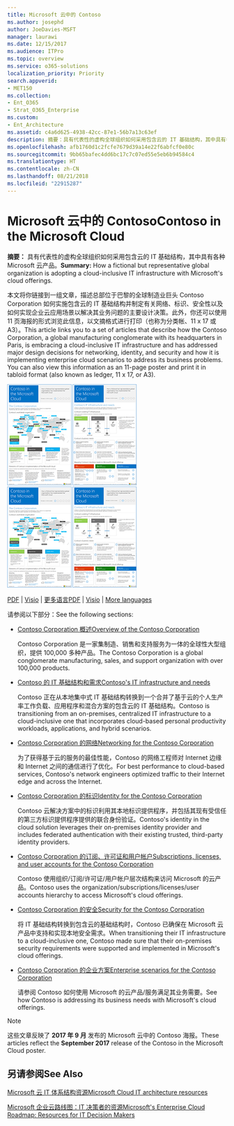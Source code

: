 ```yaml
---
title: Microsoft 云中的 Contoso
ms.author: josephd
author: JoeDavies-MSFT
manager: laurawi
ms.date: 12/15/2017
ms.audience: ITPro
ms.topic: overview
ms.service: o365-solutions
localization_priority: Priority
search.appverid:
- MET150
ms.collection:
- Ent_O365
- Strat_O365_Enterprise
ms.custom:
- Ent_Architecture
ms.assetid: c4a6d625-4938-42cc-87e1-56b7a13c63ef
description: 摘要：具有代表性的虚构全球组织如何采用包含云的 IT 基础结构，其中具有各种 Microsoft 云产品。
ms.openlocfilehash: afb1760d1c2fcfe7679d39a14e22f6abfcf0e80c
ms.sourcegitcommit: 9bb65bafec4dd6bc17c7c07ed55e5eb6b94584c4
ms.translationtype: HT
ms.contentlocale: zh-CN
ms.lasthandoff: 08/21/2018
ms.locfileid: "22915287"
---
```

# <a name="contoso-in-the-microsoft-cloud"></a><span data-ttu-id="2aa51-103">Microsoft 云中的 Contoso</span><span class="sxs-lookup"><span data-stu-id="2aa51-103">Contoso in the Microsoft Cloud</span></span>

 <span data-ttu-id="2aa51-104">**摘要：** 具有代表性的虚构全球组织如何采用包含云的 IT 基础结构，其中具有各种 Microsoft 云产品。</span><span class="sxs-lookup"><span data-stu-id="2aa51-104">**Summary:** How a fictional but representative global organization is adopting a cloud-inclusive IT infrastructure with Microsoft's cloud offerings.</span></span>
  
<span data-ttu-id="2aa51-p101">本文将你链接到一组文章，描述总部位于巴黎的全球制造业巨头 Contoso Corporation 如何实施包含云的 IT 基础结构并制定有关网络、标识、安全性以及如何实现企业云应用场景以解决其业务问题的主要设计决策。此外，你还可以使用 11 页海报的形式浏览此信息，以文摘格式进行打印（也称为分类帐、11 x 17 或 A3）。</span><span class="sxs-lookup"><span data-stu-id="2aa51-p101">This article links you to a set of articles that describe how the Contoso Corporation, a global manufacturing conglomerate with its headquarters in Paris, is embracing a cloud-inclusive IT infrastructure and has addressed major design decisions for networking, identity, and security and how it is implementing enterprise cloud scenarios to address its business problems. You can also view this information as an 11-page poster and print it in tabloid format (also known as ledger, 11 x 17, or A3).</span></span>
  
<span data-ttu-id="2aa51-107">[![海报缩略图：Microsoft 云中的 Contoso。](media/Contoso-Poster/Thumbnail.png)](https://www.microsoft.com/download/details.aspx?id=54427)</span><span class="sxs-lookup"><span data-stu-id="2aa51-107">[![Thumb image of the Contoso in the Microsoft Cloud poster.](media/Contoso-Poster/Thumbnail.png)](https://www.microsoft.com/download/details.aspx?id=54427)</span></span>
  
<span data-ttu-id="2aa51-108">[PDF](https://go.microsoft.com/fwlink/p/?linkid=842085)  | [Visio](https://go.microsoft.com/fwlink/p/?linkid=842086)  | [更多语言](https://www.microsoft.com/download/details.aspx?id=54427)</span><span class="sxs-lookup"><span data-stu-id="2aa51-108">[PDF](https://go.microsoft.com/fwlink/p/?linkid=842085)  | [Visio](https://go.microsoft.com/fwlink/p/?linkid=842086)  | [More languages](https://www.microsoft.com/download/details.aspx?id=54427)</span></span>
  
<span data-ttu-id="2aa51-109">请参阅以下部分：</span><span class="sxs-lookup"><span data-stu-id="2aa51-109">See the following sections:</span></span>
  
- [<span data-ttu-id="2aa51-110">Contoso Corporation 概述</span><span class="sxs-lookup"><span data-stu-id="2aa51-110">Overview of the Contoso Corporation</span></span>](overview-of-the-contoso-corporation.md)
    
    <span data-ttu-id="2aa51-111">Contoso Corporation 是一家集制造、销售和支持服务为一体的全球性大型组织，提供 100,000 多种产品。</span><span class="sxs-lookup"><span data-stu-id="2aa51-111">The Contoso Corporation is a global conglomerate manufacturing, sales, and support organization with over 100,000 products.</span></span>
    
- [<span data-ttu-id="2aa51-112">Contoso 的 IT 基础结构和需求</span><span class="sxs-lookup"><span data-stu-id="2aa51-112">Contoso's IT infrastructure and needs</span></span>](contoso-it-infrastructure-and-needs.md)
    
    <span data-ttu-id="2aa51-113">Contoso 正在从本地集中式 IT 基础结构转换到一个合并了基于云的个人生产率工作负载、应用程序和混合方案的包含云的 IT 基础结构。</span><span class="sxs-lookup"><span data-stu-id="2aa51-113">Contoso is transitioning from an on-premises, centralized IT infrastructure to a cloud-inclusive one that incorporates cloud-based personal productivity workloads, applications, and hybrid scenarios.</span></span>
    
- [<span data-ttu-id="2aa51-114">Contoso Corporation 的网络</span><span class="sxs-lookup"><span data-stu-id="2aa51-114">Networking for the Contoso Corporation</span></span>](networking-for-the-contoso-corporation.md)
    
    <span data-ttu-id="2aa51-115">为了获得基于云的服务的最佳性能，Contoso 的网络工程师对 Internet 边缘和 Internet 之间的通信进行了优化。</span><span class="sxs-lookup"><span data-stu-id="2aa51-115">For best performance to cloud-based services, Contoso's network engineers optimized traffic to their Internet edge and across the Internet.</span></span>
    
- [<span data-ttu-id="2aa51-116">Contoso Corporation 的标识</span><span class="sxs-lookup"><span data-stu-id="2aa51-116">Identity for the Contoso Corporation</span></span>](identity-for-the-contoso-corporation.md)
    
    <span data-ttu-id="2aa51-117">Contoso 云解决方案中的标识利用其本地标识提供程序，并包括其现有受信任的第三方标识提供程序提供的联合身份验证。</span><span class="sxs-lookup"><span data-stu-id="2aa51-117">Contoso's identity in the cloud solution leverages their on-premises identity provider and includes federated authentication with their existing trusted, third-party identity providers.</span></span>
    
- [<span data-ttu-id="2aa51-118">Contoso Corporation 的订阅、许可证和用户帐户</span><span class="sxs-lookup"><span data-stu-id="2aa51-118">Subscriptions, licenses, and user accounts for the Contoso Corporation</span></span>](subscriptions-licenses-and-user-accounts-for-the-contoso-corporation.md)
    
    <span data-ttu-id="2aa51-119">Contoso 使用组织/订阅/许可证/用户帐户层次结构来访问 Microsoft 的云产品。</span><span class="sxs-lookup"><span data-stu-id="2aa51-119">Contoso uses the organization/subscriptions/licenses/user accounts hierarchy to access Microsoft's cloud offerings.</span></span>
    
- [<span data-ttu-id="2aa51-120">Contoso Corporation 的安全</span><span class="sxs-lookup"><span data-stu-id="2aa51-120">Security for the Contoso Corporation</span></span>](security-for-the-contoso-corporation.md)
    
    <span data-ttu-id="2aa51-121">将 IT 基础结构转换到包含云的基础结构时，Contoso 已确保在 Microsoft 云产品中支持和实现本地安全需求。</span><span class="sxs-lookup"><span data-stu-id="2aa51-121">When transitioning their IT infrastructure to a cloud-inclusive one, Contoso made sure that their on-premises security requirements were supported and implemented in Microsoft's cloud offerings.</span></span>
    
- [<span data-ttu-id="2aa51-122">Contoso Corporation 的企业方案</span><span class="sxs-lookup"><span data-stu-id="2aa51-122">Enterprise scenarios for the Contoso Corporation</span></span>](enterprise-scenarios-for-the-contoso-corporation.md)
    
    <span data-ttu-id="2aa51-123">请参阅 Contoso 如何使用 Microsoft 的云产品/服务满足其业务需要。</span><span class="sxs-lookup"><span data-stu-id="2aa51-123">See how Contoso is addressing its business needs with Microsoft's cloud offerings.</span></span>
    
> [!NOTE]
> <span data-ttu-id="2aa51-124">这些文章反映了 **2017 年 9 月** 发布的 Microsoft 云中的 Contoso 海报。</span><span class="sxs-lookup"><span data-stu-id="2aa51-124">These articles reflect the **September 2017** release of the Contoso in the Microsoft Cloud poster.</span></span>
  
## <a name="see-also"></a><span data-ttu-id="2aa51-125">另请参阅</span><span class="sxs-lookup"><span data-stu-id="2aa51-125">See Also</span></span>

[<span data-ttu-id="2aa51-126">Microsoft 云 IT 体系结构资源</span><span class="sxs-lookup"><span data-stu-id="2aa51-126">Microsoft Cloud IT architecture resources</span></span>](microsoft-cloud-it-architecture-resources.md)

[<span data-ttu-id="2aa51-127">Microsoft 企业云路线图：IT 决策者的资源</span><span class="sxs-lookup"><span data-stu-id="2aa51-127">Microsoft's Enterprise Cloud Roadmap: Resources for IT Decision Makers</span></span>](https://sway.com/FJ2xsyWtkJc2taRD)



